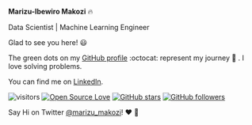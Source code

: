 **Marizu-Ibewiro Makozi**  :fire:

Data Scientist | Machine Learning Engineer

Glad to see you here! :smiley:

The green dots on my [GitHub profile](https://github.com/makozi?tab=repositories) :octocat: represent my journey :running: . I love solving problems. 

You can find me on [LinkedIn](https://www.linkedin.com/in/makozi-marizu-ibewiro/). 


![visitors](https://visitor-badge.glitch.me/badge?page_id=makozi.AfrikaansNMT)   [![Open Source Love](https://badges.frapsoft.com/os/v1/open-source.svg?v=103)](https://github.com/ellerbrock/open-source-badge/)    [![GitHub stars](https://img.shields.io/github/stars/Naereen/StrapDown.js.svg?style=social&label=Star&maxAge=2592000)](https://github.com/makozi/makozi)  [![GitHub followers](https://img.shields.io/github/followers/Naereen.svg?style=social&label=Follow&maxAge=2592000)](https://github.com/makozi/makozi?tab=followers)


Say Hi on Twitter [@marizu_makozi](https://twitter.com/marizu_makozi)! :heart: :speech_balloon:
